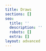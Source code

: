 ```yaml
---
title: Draws
sections: []
seo:
  title: ''
  description: ''
  robots: []
  extra: []
layout: advanced
---
```

